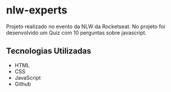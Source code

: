 # nlw-experts
Projeto realizado no evento da NLW da Rocketseat.
No projeto foi desenvolvido um Quiz com 10 perguntas sobre javascript. 

## Tecnologias Utilizadas

- HTML
- CSS
- JavaScript
- Github
